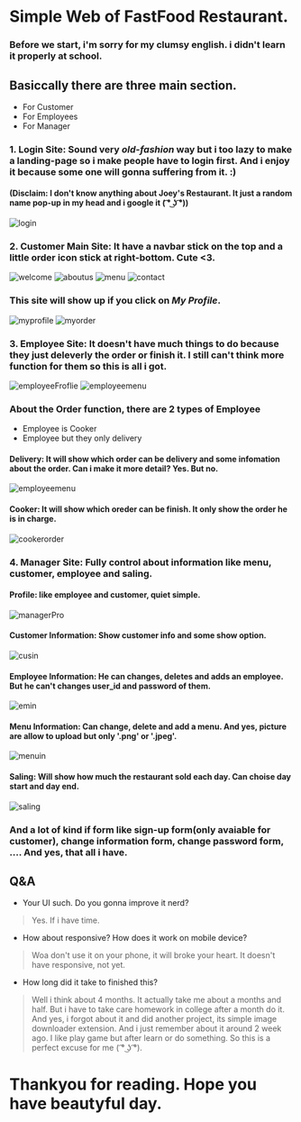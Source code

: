 # Simple Web of FastFood Restaurant.
### Before we start, i'm sorry for my clumsy english. i didn't learn it properly at school.
## Basiccally there are three main section.
  * For Customer
  * For Employees
  * For Manager
### 1. Login Site: Sound very *old-fashion* way but i too lazy to make a landing-page so i make people have to login first. And i enjoy it because some one will gonna suffering from it. :)
#### (Disclaim: I don't know anything about Joey's Restaurant. It just a random name pop-up in my head and i google it ( ͡° ͜ʖ ͡°))
![login](/ScreenShot/Customer/unknown.png)

### 2. Customer Main Site: It have a navbar stick on the top and a little order icon stick at right-bottom. Cute <3.
![welcome](/ScreenShot/Customer/welcome.png)
![aboutus](/ScreenShot/Customer/aboutus.png)
![menu](/ScreenShot/Customer/menu.png)
![contact](/ScreenShot/Customer/contact.png)
### This site will show up if you click on *My Profile*.
![myprofile](/ScreenShot/Customer/myprofile.png)
![myorder](/ScreenShot/Customer/myorder.png)

### 3. Employee Site: It doesn't have much things to do because they just deleverly the order or finish it. I still can't think more function for them so this is all i got.

![employeeFroflie](/ScreenShot/Employee/employeeProfile.png)
![employeemenu](/ScreenShot/Employee/menu.png)

### About the Order function, there are 2 types of Employee
  * Employee is Cooker
  * Employee but they only delivery
#### Delivery: It will show which order can be delivery and some infomation about the order. Can i make it more detail? Yes. But no.
![employeemenu](/ScreenShot/Employee/orderem.png)
#### Cooker: It will show which oreder can be finish. It only show the order he is in charge.
![cookerorder](/ScreenShot/Employee/cooker.png)

### 4. Manager Site: Fully control about information like menu, customer, employee and saling.
#### Profile: like employee and customer, quiet simple.
![managerPro](/ScreenShot/Manager/managerProfile.png)
#### Customer Information: Show customer info and some show option.
![cusin](/ScreenShot/Manager/cusInfo.png)
#### Employee Information: He can changes, deletes and adds an employee. But he can't changes user_id and password of them. 
![emin](/ScreenShot/Manager/emInfo.png)
#### Menu Information: Can change, delete and add a menu. And yes, picture are allow to upload but only '.png' or '.jpeg'.
![menuin](/ScreenShot/Manager/menuInfo.png)
#### Saling: Will show how much the restaurant sold each day. Can choise day start and day end.
![saling](/ScreenShot/Manager/saling.png) 

### And a lot of kind if form like sign-up form(only avaiable for customer), change information form, change password form, .... And yes, that all i have.
## Q&A
 * Your UI such. Do you gonna improve it nerd?
 > Yes. If i have time.
 * How about responsive? How does it work on mobile device?
 > Woa don't use it on your phone, it will broke your heart. It doesn't have responsive, not yet.
 * How long did it take to finished this?
 > Well i think about 4 months. It actually take me about a months and half. But i have to take care homework in college after a month do it. And yes, i forgot about it and did another project, its simple image downloader extension. And i just remember about it around 2 week ago. I like play game but after learn or do something. So this is a perfect excuse for me ( ͡° ͜ʖ ͡°).
# Thankyou for reading. Hope you have beautyful day.
